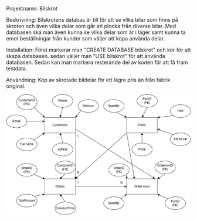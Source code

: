 Projektnamn: Bilskrot

Beskrivning: Bilskrotens databas är till för att se vilka bilar som finns på skroten och även vilka delar som går att plocka från diverse bilar. Med databasen ska man även kunna se vilka delar som är i lager samt kunna ta emot beställningar från kunder som väljer att köpa använda delar.  

Installation: Först markerar man "CREATE DATABASE bilskrot" och kör för att skapa databasen. sedan väljer man "USE bilskrot" för att använda databasen. Sedan kan man markera resterande del av koden för att få fram testdata.

Användning: Köp av skrotade bildelar för ett lägre pris än från fabrik original.

![ER-diagram](images/Projekt%20Bilskrot.png)